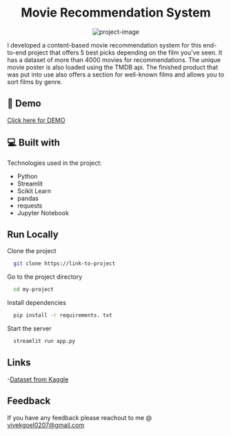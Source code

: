 <h1 align="center" id="title">Movie Recommendation System</h1>

<p align="center"><img src="https://socialify.git.ci/vivek-2567/Movie-Recommendation-System/image?font=Raleway&amp;name=1&amp;owner=1&amp;pattern=Floating%20Cogs&amp;theme=Dark" alt="project-image"></p>

<p id="description">I developed a content-based movie recommendation system for this end-to-end project that offers 5 best picks depending on the film you've seen. It has a dataset of more than 4000 movies for recommendations. The unique movie poster is also loaded using the TMDB api. The finished product that was put into use also offers a section for well-known films and allows you to sort films by genre.</p>

<h2>🚀 Demo</h2>

[Click here for DEMO](https://vivek-2567-movie-recommendation-system-app-ir5ih5.streamlit.app/)

  
  
<h2>💻 Built with</h2>

Technologies used in the project:

*   Python
*   Streamlit
*   Scikit Learn
*   pandas
*   requests
*   Jupyter Notebook


## Run Locally

Clone the project

```bash
  git clone https://link-to-project
```

Go to the project directory

```bash
  cd my-project
```

Install dependencies

```bash
  pip install -r requirements. txt
```

Start the server

```bash
  streamlit run app.py
```



## Links
-[Dataset from Kaggle](https://www.kaggle.com/datasets/tmdb/tmdb-movie-metadata)

## Feedback
If you have any feedback please reachout to me @ vivekgoel0207@gmail.com
